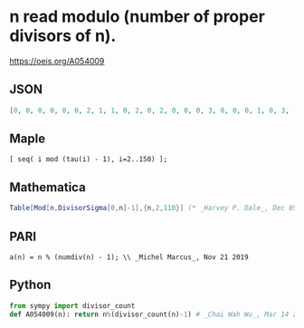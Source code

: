 # n read modulo \(number of proper divisors of n\)\.
https://oeis.org/A054009
## JSON
```JSON
[0, 0, 0, 0, 0, 0, 2, 1, 1, 0, 2, 0, 2, 0, 0, 0, 3, 0, 0, 0, 1, 0, 3, 1, 2, 0, 3, 0, 2, 0, 2, 0, 1, 2, 4, 0, 2, 0, 5, 0, 0, 0, 4, 0, 1, 0, 3, 1, 0, 0, 2, 0, 5, 1, 0, 0, 1, 0, 5, 0, 2, 3, 4, 2, 3, 0, 3, 0, 0, 0, 6, 0, 2, 0, 1, 2, 1, 0, 8, 1, 1, 0, 7, 1, 2, 0, 4, 0, 2, 1, 2, 0, 1, 2, 8, 0, 3, 4, 4, 0, 4, 0, 6, 0, 1]
```
## Maple
```Maple
[ seq( i mod (tau(i) - 1), i=2..150) ];
```
## Mathematica
```Mathematica
Table[Mod[n,DivisorSigma[0,n]-1],{n,2,110}] (* _Harvey P. Dale_, Dec 05 2015 *)
```
## PARI
```PARI
a(n) = n % (numdiv(n) - 1); \\ _Michel Marcus_, Nov 21 2019
```
## Python
```Python
from sympy import divisor_count
def A054009(n): return n%(divisor_count(n)-1) # _Chai Wah Wu_, Mar 14 2023
```
